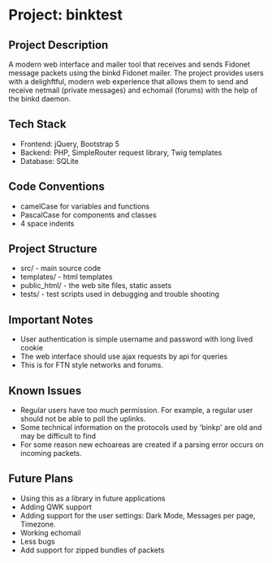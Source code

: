 # Project: binktest

## Project Description

A modern web interface and mailer tool that receives and sends Fidonet message packets using the binkd Fidonet mailer.  The project
provides users with a delighftful, modern web experience that allows them to send and receive netmail (private messages) and echomail (forums) with the help of the binkd daemon.

## Tech Stack

 - Frontend: jQuery, Bootstrap 5
 - Backend: PHP, SimpleRouter request library, Twig templates
 - Database: SQLite
 

## Code Conventions

 - camelCase for variables and functions
 - PascalCase for components and classes
 - 4 space indents

## Project Structure

 - src/ - main source code
 - templates/ - html templates
 - public_html/ - the web site files, static assets
 - tests/ - test scripts used in debugging and trouble shooting

## Important Notes
 - User authentication is simple username and password with long lived cookie
 - The web interface should use ajax requests by api for queries
 - This is for FTN style networks and forums.  
 
 
## Known Issues
 - Regular users have too much permission.  For example, a regular user should not be able to poll the uplinks.
 - Some technical information on the protocols used by 'binkp' are old and may be difficult to find
 - For some reason new echoareas are created if a parsing error occurs on incoming packets.  
 
## Future Plans
 - Using this as a library in future applications
 - Adding QWK support
 - Adding support for the user settings: Dark Mode, Messages per page, Timezone.
 - Working echomail
 - Less bugs
 - Add support for zipped bundles of packets
  
  

